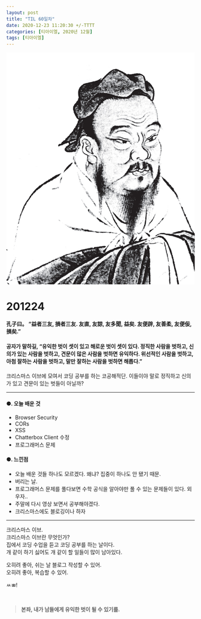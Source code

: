 ```yaml
---
layout: post
title: "TIL 60일차"
date: 2020-12-23 11:20:30 +/-TTTT
categories: [티아이엘, 2020년 12월]
tags: [티아이엘]
---
```


![image](/assets/img/sample/avatar.jpg)

# **201224**

#### **孔子曰。 “益者三友, 損者三友. 友直, 友諒, 友多聞, 益矣. 友便辟, 友善柔, 友便佞, 損矣.”**

#### **공자가 말하길, “유익한 벗이 셋이 있고 해로운 벗이 셋이 있다. 정직한 사람을 벗하고, 신의가 있는 사람을 벗하고, 견문이 많은 사람을 벗하면 유익하다.** **위선적인 사람을 벗하고, 아첨 잘하는 사람을 벗하고, 말만 잘하는 사람을 벗하면 해롭다.”**

크리스마스 이브에 모여서 코딩 공부를 하는 코공해적단. 이들이야 말로 정직하고 신의가 있고 견문이 있는 벗들이 아닐까?

---

#### **⚈. 오늘 배운 것**

- Browser Security
- CORs
- XSS
- Chatterbox Client 수정
- 프로그래머스 문제

#### **⚈. 느낀점**

- 오늘 배운 것들 하나도 모르겠다. 왜냐? 집중이 하나도 안 됐기 때문.
- 버리는 날.
- 프로그래머스 문제를 풀다보면 수학 공식을 알아야만 풀 수 있는 문제들이 있다. 외우자..
- 주말에 다시 영상 보면서 공부해야겠다.
- 크리스마스에도 블로깅이나 하자

---

크리스마스 이브.  
크리스마스 이브란 무엇인가?  
집에서 코딩 수업을 듣고 코딩 공부를 하는 날이다.  
개 같이 하기 싫어도 개 같이 할 일들이 많이 남아있다.

오히려 좋아, 쉬는 날 블로그 작성할 수 있어.  
오히려 좋아, 복습할 수 있어.

ㅆㅃ!

<br>

> **본좌, 내가 남들에게 유익한 벗이 될 수 있기를.**
